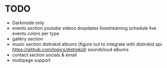 # TODO

- Darkmode only
- events section
  youtube videos
  dropdates
  livestreaming schedule
  live events
  colors per type
- gallery section
- music section
  distrokid albums (figure out to integrate with distrokid api https://github.com/topics/distrokid)
  soundcloud albums
- contact section
  socials & email
- multipage support
